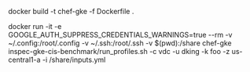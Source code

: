 docker build -t chef-gke -f Dockerfile .


docker run -it -e GOOGLE_AUTH_SUPPRESS_CREDENTIALS_WARNINGS=true --rm -v ~/.config:/root/.config -v ~/.ssh:/root/.ssh -v $(pwd):/share chef-gke inspec-gke-cis-benchmark/run_profiles.sh    -c vdc -u dking -k foo -z us-central1-a -i /share/inputs.yml
